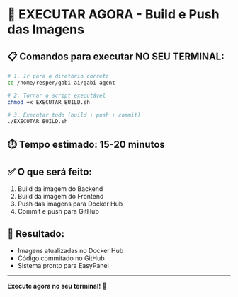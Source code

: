 # 🚀 EXECUTAR AGORA - Build e Push das Imagens

## 📋 Comandos para executar NO SEU TERMINAL:

```bash
# 1. Ir para o diretório correto
cd /home/resper/gabi-ai/gabi-agent

# 2. Tornar o script executável
chmod +x EXECUTAR_BUILD.sh

# 3. Executar tudo (build + push + commit)
./EXECUTAR_BUILD.sh
```

## ⏱️ Tempo estimado: 15-20 minutos

## ✅ O que será feito:
1. Build da imagem do Backend
2. Build da imagem do Frontend
3. Push das imagens para Docker Hub
4. Commit e push para GitHub

## 🎯 Resultado:
- Imagens atualizadas no Docker Hub
- Código commitado no GitHub
- Sistema pronto para EasyPanel

---

**Execute agora no seu terminal!** 🚀 